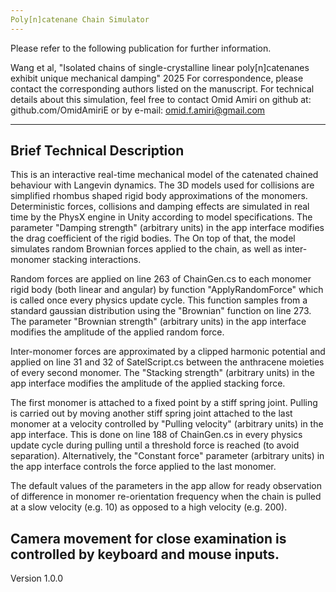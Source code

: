 ```yaml
---
Poly[n]catenane Chain Simulator
---
```


Please refer to the following publication for further information.

Wang et al, "Isolated chains of single-crystalline linear poly[n]catenanes exhibit unique mechanical damping" 2025
For correspondence, please contact the corresponding authors listed on the manuscript. For technical details about this simulation, feel free to contact Omid Amiri on github at: github.com/OmidAmiriE or by e-mail: omid.f.amiri@gmail.com

---
Brief Technical Description
---

This is an interactive real-time mechanical model of the catenated chained behaviour with Langevin dynamics. The 3D models used for collisions are simplified rhombus shaped rigid body approximations of the monomers. Deterministic forces, collisions and damping effects are simulated in real time by the PhysX engine in Unity according to model specifications. The parameter "Damping strength" (arbitrary units) in the app interface modifies the drag coefficient of the rigid bodies. The On top of that, the model simulates random Brownian forces applied to the chain, as well as inter-monomer stacking interactions.

Random forces are applied on line 263 of ChainGen.cs to each monomer rigid body (both linear and angular) by function "ApplyRandomForce" which is called once every physics update cycle. This function samples from a standard gaussian distribution using the "Brownian" function on line 273. The parameter "Brownian strength" (arbitrary units) in the app interface modifies the amplitude of the applied random force.

Inter-monomer forces are approximated by a clipped harmonic potential and applied on line 31 and 32 of SatelScript.cs between the anthracene moieties of every second monomer. The "Stacking strength" (arbitrary units) in the app interface modifies the amplitude of the applied stacking force.

The first monomer is attached to a fixed point by a stiff spring joint. Pulling is carried out by moving another stiff spring joint attached to the last monomer at a velocity controlled by "Pulling velocity" (arbitrary units) in the app interface. This is done on line 188 of ChainGen.cs in every physics update cycle during pulling until a threshold force is reached (to avoid separation). Alternatively, the "Constant force" parameter (arbitrary units) in the app interface controls the force applied to the last monomer.

The default values of the parameters in the app allow for ready observation of difference in monomer re-orientation frequency when the chain is pulled at a slow velocity (e.g. 10) as opposed to a high velocity (e.g. 200).

Camera movement for close examination is controlled by keyboard and mouse inputs.
---
Version 1.0.0


	
